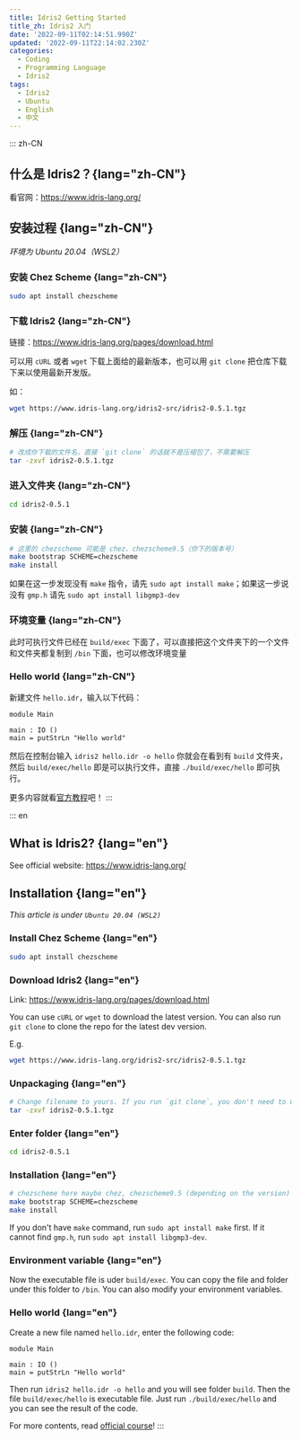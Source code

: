 ```yaml
---
title: Idris2 Getting Started
title_zh: Idris2 入门
date: '2022-09-11T02:14:51.990Z'
updated: '2022-09-11T22:14:02.230Z'
categories:
  - Coding
  - Programming Language
  - Idris2
tags:
  - Idris2
  - Ubuntu
  - English
  - 中文
---
```


::: zh-CN
## 什么是 Idris2？{lang="zh-CN"}
看官网：<https://www.idris-lang.org/>

## 安装过程 {lang="zh-CN"}

*环境为 Ubuntu 20.04（WSL2）*

### 安装 Chez Scheme {lang="zh-CN"}
```bash
sudo apt install chezscheme
```

### 下载 Idris2 {lang="zh-CN"}

链接：<https://www.idris-lang.org/pages/download.html>

可以用 `cURL` 或者 `wget` 下载上面给的最新版本，也可以用 `git clone` 把仓库下载下来以使用最新开发版。

如：
```bash
wget https://www.idris-lang.org/idris2-src/idris2-0.5.1.tgz
```

### 解压 {lang="zh-CN"}
```bash
# 改成你下载的文件名，直接 `git clone` 的话就不是压缩包了，不需要解压
tar -zxvf idris2-0.5.1.tgz
```

### 进入文件夹 {lang="zh-CN"}
```bash
cd idris2-0.5.1
```

### 安装 {lang="zh-CN"}
```bash
# 这里的 chezscheme 可能是 chez、chezscheme9.5（你下的版本号）
make bootstrap SCHEME=chezscheme
make install
```
如果在这一步发现没有 `make` 指令，请先 `sudo apt install make`；如果这一步说没有 `gmp.h` 请先 `sudo apt install libgmp3-dev`

### 环境变量 {lang="zh-CN"}
此时可执行文件已经在 `build/exec` 下面了，可以直接把这个文件夹下的一个文件和文件夹都复制到 `/bin` 下面，也可以修改环境变量

### Hello world {lang="zh-CN"}
新建文件 `hello.idr`，输入以下代码：
```
module Main

main : IO ()
main = putStrLn "Hello world"
```
然后在控制台输入 `idris2 hello.idr -o hello` 你就会在看到有 `build` 文件夹，然后 `build/exec/hello` 即是可以执行文件，直接 `./build/exec/hello` 即可执行。

更多内容就看[官方教程](https://idris2.readthedocs.io/en/latest/tutorial/starting.html)吧！
:::

::: en
## What is Idris2? {lang="en"}
See official website: <https://www.idris-lang.org/>

## Installation {lang="en"}

*This article is under `Ubuntu 20.04 (WSL2)`*

### Install Chez Scheme {lang="en"}
```bash
sudo apt install chezscheme
```

### Download Idris2 {lang="en"}

Link: <https://www.idris-lang.org/pages/download.html>

You can use `cURL` or `wget` to download the latest version. You can also run `git clone` to clone the repo for the latest dev version.

E.g.
```bash
wget https://www.idris-lang.org/idris2-src/idris2-0.5.1.tgz
```

### Unpackaging {lang="en"}
```bash
# Change filename to yours. If you run `git clone`, you don't need to unpackage
tar -zxvf idris2-0.5.1.tgz
```

### Enter folder {lang="en"}
```bash
cd idris2-0.5.1
```

### Installation {lang="en"}
```bash
# chezscheme here maybe chez, chezscheme9.5 (depending on the version)
make bootstrap SCHEME=chezscheme
make install
```
If you don't have `make` command, run `sudo apt install make` first. If it cannot find `gmp.h`, run `sudo apt install libgmp3-dev`.

### Environment variable {lang="en"}
Now the executable file is uder `build/exec`. You can copy the file and folder under this folder to `/bin`. You can also modify your environment variables.

### Hello world {lang="en"}
Create a new file named `hello.idr`, enter the following code:
```
module Main

main : IO ()
main = putStrLn "Hello world"
```
Then run `idris2 hello.idr -o hello` and you will see folder `build`. Then the file `build/exec/hello` is executable file. Just run `./build/exec/hello` and you can see the result of the code. 

For more contents, read [official course](https://idris2.readthedocs.io/en/latest/tutorial/starting.html)!
:::